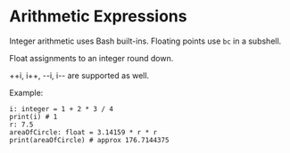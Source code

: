 # Arithmetic Expressions

Integer arithmetic uses Bash built-ins.
Floating points use `bc` in a subshell.

Float assignments to an integer round down.

++i, i++, --i, i-- are supported as well.

Example:
```
i: integer = 1 + 2 * 3 / 4
print(i) # 1
r: 7.5
areaOfCircle: float = 3.14159 * r * r
print(areaOfCircle) # approx 176.7144375
```
